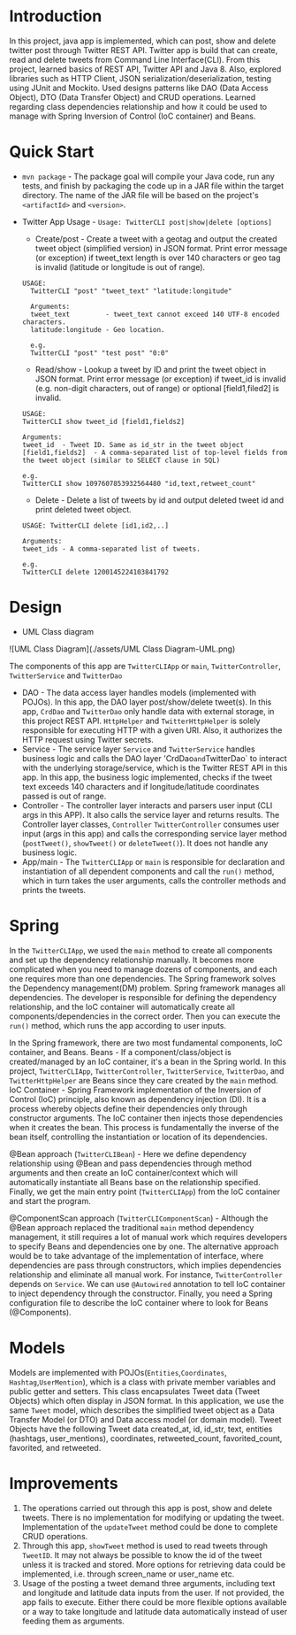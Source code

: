 # Introduction
In this project, java app is implemented, which can post, show and delete twitter post through Twitter REST API. Twitter app is build that can create, read and delete tweets from Command Line Interface(CLI). From this project, learned basics of REST API, Twitter API and Java 8. Also, explored libraries such as HTTP Client, JSON serialization/deserialization, testing using JUnit and Mockito. Used designs patterns like DAO (Data Access Object), DTO (Data Transfer Object) and CRUD operations. Learned regarding class dependencies relationship and how it could be used to manage with Spring Inversion of Control (IoC container) and Beans.

# Quick Start
- `mvn package` - The package goal will compile your Java code, run any tests, and finish by packaging the code up in a JAR file within the target directory. The name of the JAR file will be based on the project's `<artifactId>` and `<version>`.
- Twitter App Usage - `Usage: TwitterCLI post|show|delete [options]`
    * Create/post - Create a tweet with a geotag and output the created tweet object (simplified version) in JSON  format. Print error message (or exception) if tweet_text length is over 140 characters or geo tag is invalid (latitude or longitude is out of range).
  ```
  USAGE:
    TwitterCLI "post" "tweet_text" "latitude:longitude"
    
    Arguments:
    tweet_text         - tweet_text cannot exceed 140 UTF-8 encoded characters. 
    latitude:longitude - Geo location.
    
    e.g.
    TwitterCLI "post" "test post" "0:0"
  ```
  
  * Read/show - Lookup a tweet by ID and print the tweet object in JSON format. Print error message (or exception) if tweet_id is invalid (e.g. non-digit characters, out of range) or optional [field1,filed2] is invalid.
  ```
  USAGE:
  TwitterCLI show tweet_id [field1,fields2]
  
  Arguments:
  tweet_id  - Tweet ID. Same as id_str in the tweet object
  [field1,fields2]  - A comma-separated list of top-level fields from the tweet object (similar to SELECT clause in SQL)
  
  e.g. 
  TwitterCLI show 1097607853932564480 "id,text,retweet_count"
  ```
  * Delete - Delete a list of tweets by id and output deleted tweet id and print deleted tweet object.
  ```
  USAGE: TwitterCLI delete [id1,id2,..]
  
  Arguments:
  tweet_ids - A comma-separated list of tweets.
  
  e.g.
  TwitterCLI delete 1200145224103841792
  ```

# Design
- UML Class diagram

![UML Class Diagram](./assets/UML Class Diagram-UML.png)

The components of this app are `TwitterCLIApp` or `main`, `TwitterController`, `TwitterService` and `TwitterDao`
- DAO - The data access layer handles models (implemented with POJOs). In this app, the DAO layer post/show/delete tweet(s). In this app, `CrdDao` and `TwitterDao` only handle data with external storage, in this project REST API. `HttpHelper` and `TwitterHttpHelper` is solely responsible for executing HTTP with a given URI. Also, it authorizes the HTTP request using Twitter secrets.
- Service - The service layer `Service` and `TwitterService` handles business logic and calls the DAO layer 'CrdDao` and `TwitterDao` to interact with the underlying storage/service, which is the Twitter REST API in this app.  In this app, the business logic implemented, checks if the tweet text exceeds 140 characters and if longitude/latitude coordinates passed is out of range.
- Controller - The controller layer interacts and parsers user input (CLI args in this APP). It also calls the service layer and returns results. The Controller layer classes, `Controller` `TwitterController` consumes user input (args in this app) and calls the corresponding service layer method (`postTweet()`, `showTweet()` or `deleteTweet()`). It does not handle any business logic.
- App/main - The `TwitterCLIApp` or `main` is responsible for declaration and instantiation of all dependent components and call the `run()` method, which in turn takes the user arguments, calls the controller methods and prints the tweets.

# Spring
In the `TwitterCLIApp`, we used the `main` method to create all components and set up the dependency relationship manually. It becomes more complicated when you need to manage dozens of components, and each one requires more than one dependencies. The Spring framework solves the Dependency management(DM) problem. Spring framework manages all dependencies. The developer is responsible for defining the dependency relationship, and the IoC container will automatically create all components/dependencies in the correct order. Then you can execute the `run()` method, which runs the app according to user inputs.

In the Spring framework, there are two most fundamental components, IoC container, and Beans.
Beans - If a component/class/object is created/managed by an IoC container, it's a bean in the Spring world. In this project, `TwitterCLIApp`, `TwitterController`, `TwitterService`, `TwitterDao`, and `TwitterHttpHelper` are Beans since they care created by the `main` method.
IoC Container - Spring Framework implementation of the Inversion of Control (IoC) principle, also known as dependency injection (DI). It is a process whereby objects define their dependencies only through constructor arguments. The IoC container then injects those dependencies when it creates the bean. This process is fundamentally the inverse of the bean itself, controlling the instantiation or location of its dependencies.

@Bean approach (`TwitterCLIBean`) - Here we define dependency relationship using @Bean and pass dependencies through method arguments and then create an IoC container/context which will automatically instantiate all Beans base on the relationship specified. Finally, we get the main entry point (`TwitterCLIApp`) from the IoC container and start the program. 

@ComponentScan approach (`TwitterCLIComponentScan`) - Although the @Bean approach replaced the traditional `main` method dependency management, it still requires a lot of manual work which requires developers to specify Beans and dependencies one by one. The alternative approach would be to take advantage of the implementation of interface, where dependencies are pass through constructors, which implies dependencies relationship and eliminate all manual work.
For instance, `TwitterController` depends on `Service`. We can use `@Autowired` annotation to tell IoC container to inject dependency through the constructor. Finally, you need a Spring configuration file to describe the IoC container where to look for Beans (@Components). 

# Models
Models are implemented with POJOs(`Entities`,`Coordinates`, `Hashtag`,`UserMention`), which is a class with private member variables and public getter and setters. This class encapsulates Tweet data (Tweet Objects) which often display in JSON format. In this application, we use the same `Tweet` model, which describes the simplified tweet object as a Data Transfer Model (or DTO) and Data access model (or domain model). Tweet Objects have the following Tweet data created_at, id, id_str,  text, entities (hashtags, user_mentions), coordinates, retweeted_count, favorited_count, favorited, and retweeted.

# Improvements
1) The operations carried out through this app is post, show and delete tweets. There is no implementation for modifying or updating the tweet. Implementation of the `updateTweet` method could be done to complete CRUD operations.
2) Through this app, `showTweet` method is used to read tweets through `TweetID`. It may not always be possible to know the id of the tweet unless it is tracked and stored. More options for retrieving data could be implemented, i.e. through screen_name or user_name etc.
3) Usage of the posting a tweet demand three arguments, including text and longitude and latitude data inputs from the user. If not provided, the app fails to execute. Either there could be more flexible options available or a way to take longitude and latitude data automatically instead of user feeding them as arguments.